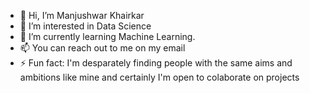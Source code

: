 - 👋 Hi, I’m Manjushwar Khairkar
- 👀 I’m interested in Data Science
- 🌱 I’m currently learning Machine Learning.
- 📫 You can reach out to me on my email
- ⚡ Fun fact: I'm desparately finding people with the same aims and ambitions like mine and certainly I'm open to colaborate on projects

<!---
Manjushwarofficial/Manjushwarofficial is a ✨ special ✨ repository because its `README.md` (this file) appears on your GitHub profile.
You can click the Preview link to take a look at your changes.
--->
